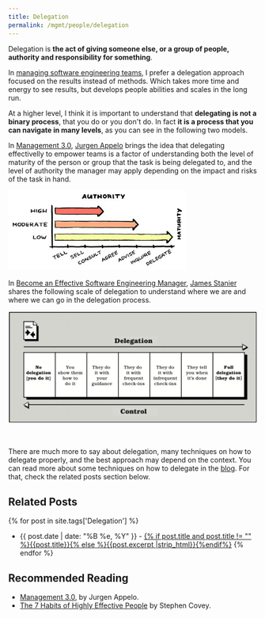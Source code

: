 ```yaml
---
title: Delegation
permalink: /mgmt/people/delegation
---
```


Delegation is **the act of giving someone else, or a group of people, authority and responsibility for something**.

<!-- Write about responsibility x accountability.  The first you may delegate, but the second you don't -->
<!-- Write about some frameworks for leveling delegation. Delegation x Control -->

In [managing software engineering teams](/mgmt/swe), I prefer a delegation approach focused on the results instead of methods. Which takes more time and energy to see results, but develops people abilities and scales in the long run.

At a higher level, I think it is important to understand that **delegating is not a binary process**, that you do or you don't do. In fact **it is a process that you can navigate in many levels**, as you can see in the following two models.

In [Management 3.0](https://amzn.to/3OtbXdZ), [Jurgen Appelo](https://jurgenappelo.com/) brings the idea that delegating effectivelly to empower teams is a factor of understanding both the level of maturity of the person or group that the task is being delegated to, and the level of authority the manager may apply depending on the impact and risks of the task in hand.

![Delegation maturity and authority levels. How to Empower Teams: Management 3.0, by Jurgen Appelo](/images/mgmt-delegation-mgmg30.png "How to Empower Teams: Management 3.0, by Jurgen Appelo")

In [Become an Effective Software Engineering Manager](https://amzn.to/3IVcnsl), [James Stanier](https://www.linkedin.com/in/jstanier) shares the following scale of delegation to understand where we are and where we can go in the delegation process.

![The scale of delegation. Become an Effective Software Engineering Manager, by James Stanier](/images/mgmt-delegation-james-stanier.png "Become an Effective Software Engineering Manager, by James Stanier")

<br />

There are much more to say about delegation, many techniques on how to delegate properly, and the best approach may depend on the context. You can read more about some techniques on how to delegate in the [blog](/blog). For that, check the related posts section below.

## Related Posts

{% for post in site.tags['Delegation'] %}
- {{ post.date | date: "%B %e, %Y" }} - <a href="{{ site.baseurl }}{{ post.url }}">{% if post.title and post.title != "" %}{{post.title}}{% else %}{{post.excerpt |strip_html}}{%endif%}</a>
{% endfor %}

## Recommended Reading

- [Management 3.0](https://amzn.to/3OtbXdZ), by Jurgen Appelo.
- [The 7 Habits of Highly Effective People](/books/the-7-habits-of-highly-effective-people) by Stephen Covey.